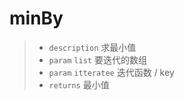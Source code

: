 # minBy

> - `description` 求最小值
> - `param` `list` 要迭代的数组
> - `param` `itteratee` 迭代函数 / key
> - `returns` 最小值
